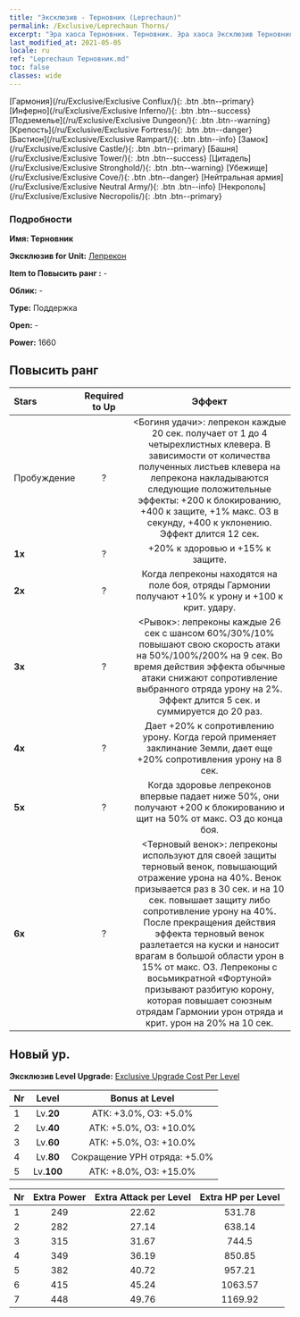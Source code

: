 ```yaml
---
title: "Эксклюзив - Терновник (Leprechaun)"
permalink: /Exclusive/Leprechaun Thorns/
excerpt: "Эра хаоса Терновник. Терновник. Эра хаоса Эксклюзив Терновник. Лепрекон Эксклюзив."
last_modified_at: 2021-05-05
locale: ru
ref: "Leprechaun Терновник.md"
toc: false
classes: wide
---
```

 [Гармония](/ru/Exclusive/Exclusive Conflux/){: .btn .btn--primary} [Инферно](/ru/Exclusive/Exclusive Inferno/){: .btn .btn--success} [Подземелье](/ru/Exclusive/Exclusive Dungeon/){: .btn .btn--warning} [Крепость](/ru/Exclusive/Exclusive Fortress/){: .btn .btn--danger} [Бастион](/ru/Exclusive/Exclusive Rampart/){: .btn .btn--info} [Замок](/ru/Exclusive/Exclusive Castle/){: .btn .btn--primary} [Башня](/ru/Exclusive/Exclusive Tower/){: .btn .btn--success} [Цитадель](/ru/Exclusive/Exclusive Stronghold/){: .btn .btn--warning} [Убежище](/ru/Exclusive/Exclusive Cove/){: .btn .btn--danger} [Нейтральная армия](/ru/Exclusive/Exclusive Neutral Army/){: .btn .btn--info} [Некрополь](/ru/Exclusive/Exclusive Necropolis/){: .btn .btn--primary} 

### Подробности
 **Имя: Терновник** 

 **Эксклюзив for Unit:** [Лепрекон](/ru/units/Leprechaun/) 

 **Item to Повысить ранг :** -

 **Облик:** -

 **Type:** Поддержка

 **Open:** -

 **Power:** 1660

## Повысить ранг 

  |     Stars    |  Required to Up | Эффект |
  |:-------------|:---------------:|:---------------:|
  |  Пробуждение  | ? | <Богиня удачи>: лепрекон каждые 20 сек. получает от 1 до 4 четырехлистных клевера. В зависимости от количества полученных листьев клевера на лепрекона накладываются следующие положительные эффекты: +200 к блокированию, +400 к защите, +1% макс. ОЗ в секунду, +400 к уклонению. Эффект длится 12 сек. |
  | **1x** <i class="fas fa-star"/> | ? | +20% к здоровью и +15% к защите. |
  | **2x** <i class="fas fa-star"/> | ? | Когда лепреконы находятся на поле боя, отряды Гармонии получают +10% к урону и +100 к крит. удару. |
  | **3x** <i class="fas fa-star"/> | ? | <Рывок>: лепреконы каждые 26 сек с шансом 60%/30%/10% повышают свою скорость атаки на 50%/100%/200% на 9 сек. Во время действия эффекта обычные атаки снижают сопротивление выбранного отряда урону на 2%. Эффект длится 5 сек. и суммируется до 20 раз. |
  | **4x** <i class="fas fa-star"/> | ? | Дает +20% к сопротивлению урону. Когда герой применяет заклинание Земли, дает еще +20% сопротивления урону на 8 сек. |
  | **5x** <i class="fas fa-star"/> | ? | Когда здоровье лепреконов впервые падает ниже 50%, они получают +200 к блокированию и щит на 50% от макс. ОЗ до конца боя. |
  | **6x** <i class="fas fa-star"/> | ? | <Терновый венок>: лепреконы используют для своей защиты терновый венок, повышающий отражение урона на 40%. Венок призывается раз в 30 сек. и на 10 сек. повышает защиту либо сопротивление урону на 40%. После прекращения действия эффекта терновый венок разлетается на куски и наносит врагам в большой области урон в 15% от макс. ОЗ. Лепреконы с восьмикратной «Фортуной» призывают разбитую корону, которая повышает союзным отрядам Гармонии урон отряда и крит. урон на 20% на 10 сек. |


## Новый ур.
 **Эксклюзив Level Upgrade:** [Exclusive Upgrade Cost Per Level](/Exclusive/ExclusiveUpgradeCostPerLevel/)

  |  Nr  |   Level  | Bonus at Level |
  |:-----|:--------:|:--------------:|
  | 1 | Lv.**20** | АТК: +3.0%, ОЗ: +5.0% |
  | 2 | Lv.**40** | АТК: +5.0%, ОЗ: +10.0% |
  | 3 | Lv.**60** | АТК: +5.0%, ОЗ: +10.0% |
  | 4 | Lv.**80** | Сокращение УРН отряда: +5.0% |
  | 5 | Lv.**100** | АТК: +8.0%, ОЗ: +15.0% |


  |  Nr  |  Extra Power | Extra Attack per Level | Extra HP per Level |
  |:-----|:--------:|:--------:|:--------:|
  | 1 | 249 | 22.62 | 531.78 |
  | 2 | 282 | 27.14 | 638.14 |
  | 3 | 315 | 31.67 | 744.5 |
  | 4 | 349 | 36.19 | 850.85 |
  | 5 | 382 | 40.72 | 957.21 |
  | 6 | 415 | 45.24 | 1063.57 |
  | 7 | 448 | 49.76 | 1169.92 |


